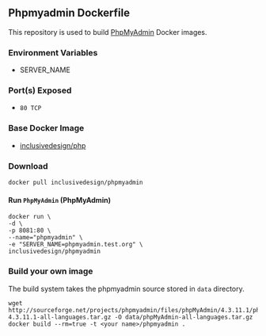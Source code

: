 ## Phpmyadmin Dockerfile


This repository is used to build [PhpMyAdmin](http://www.phpmyadmin.net) Docker images.


### Environment Variables

* SERVER_NAME

### Port(s) Exposed

* `80 TCP`


### Base Docker Image

* [inclusivedesign/php](https://github.com/idi-ops/docker-php/)


### Download

    docker pull inclusivedesign/phpmyadmin


#### Run `PhpMyAdmin` (PhpMyAdmin)


```
docker run \
-d \
-p 8081:80 \
--name="phpmyadmin" \
-e "SERVER_NAME=phpmyadmin.test.org" \
inclusivedesign/phpmyadmin
```

### Build your own image


The build system takes the phpmyadmin source stored in `data` directory.

    wget http://sourceforge.net/projects/phpmyadmin/files/phpMyAdmin/4.3.11.1/phpMyAdmin-4.3.11.1-all-languages.tar.gz -O data/phpMyAdmin-all-languages.tar.gz
    docker build --rm=true -t <your name>/phpmyadmin .

